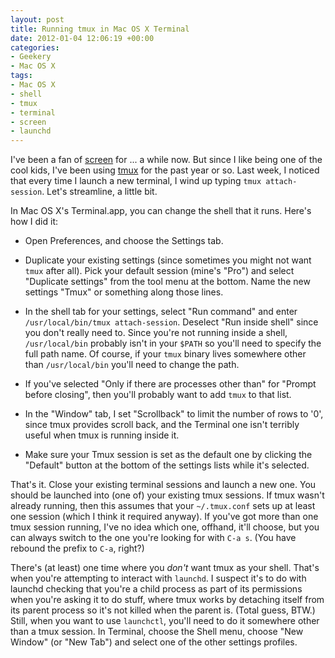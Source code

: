 ```yaml
---
layout: post
title: Running tmux in Mac OS X Terminal
date: 2012-01-04 12:06:19 +00:00
categories:
- Geekery
- Mac OS X
tags:
- Mac OS X
- shell
- tmux
- terminal
- screen
- launchd
---
```

I've been a fan of [screen](http://www.gnu.org/software/screen/) for ... a while now. But since I like being one of the cool kids, I've been using [tmux](http://tmux.sourceforge.net/) for the past year or so. Last week, I noticed that every time I launch a new terminal, I wind up typing `tmux attach-session`. Let's streamline, a little bit.

In Mac OS X's Terminal.app, you can change the shell that it runs. Here's how I did it:

* Open Preferences, and choose the Settings tab.

* Duplicate your existing settings (since sometimes you might not want `tmux` after all). Pick your default session (mine's "Pro") and select "Duplicate settings" from the tool menu at the bottom. Name the new settings "Tmux" or something along those lines.

* In the shell tab for your settings, select "Run command" and enter `/usr/local/bin/tmux attach-session`. Deselect "Run inside shell" since you don't really need to. Since you're not running inside a shell, `/usr/local/bin` probably isn't in your `$PATH` so you'll need to specify the full path name. Of course, if your `tmux` binary lives somewhere other than `/usr/local/bin` you'll need to change the path.

* If you've selected "Only if there are processes other than" for "Prompt before closing", then you'll probably want to add `tmux` to that list.

* In the "Window" tab, I set "Scrollback" to limit the number of rows to '0', since tmux provides scroll back, and the Terminal one isn't terribly useful when tmux is running inside it.

* Make sure your Tmux session is set as the default one by clicking the "Default" button at the bottom of the settings lists while it's selected.

That's it. Close your existing terminal sessions and launch a new one. You should be launched into (one of) your existing tmux sessions. If tmux wasn't already running, then this assumes that your `~/.tmux.conf` sets up at least one session (which I think it required anyway). If you've got more than one tmux session running, I've no idea which one, offhand, it'll choose, but you can always switch to the one you're looking for with `C-a s`. (You have rebound the prefix to `C-a`, right?)

There's (at least) one time where you *don't* want tmux as your shell. That's when you're attempting to interact with `launchd`. I suspect it's to do with launchd checking that you're a child process as part of its permissions when you're asking it to do stuff, where tmux works by detaching itself from its parent process so it's not killed when the parent is. (Total guess, BTW.) Still, when you want to use `launchctl`, you'll need to do it somewhere other than a tmux session. In Terminal, choose the Shell menu, choose "New Window" (or "New Tab") and select one of the other settings profiles.
